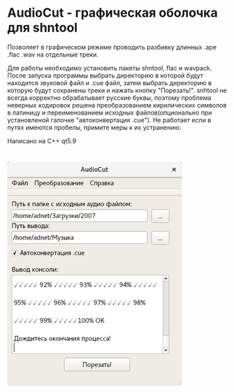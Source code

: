 # AudioCut - графическая оболочка для shntool
Позволяет в графическом режиме проводить разбивку длинных .ape .flac .wav на отдельные треки.

Для работы необходимо установить пакеты shntool, flac и wavpack. После запуска программы выбрать директорию в которой будут находится звуковой файл и .cue файл, затем выбрать директорию в которую будут сохранены треки и нажать кнопку "Порезать!". snhtool не всегда корректно обрабатывает русские буквы, поэтому проблема неверных кодировок решена преобразованием кирилических символов в латиницу и переименованием исходных файлов(опционально при установленой галочке "автоконвертация .cue"). Не работает если в путях имеются пробелы, примите меры к их устранению.

Написано на С++ qt5.9
#
![Окно программы](https://github.com/25RUS/img/blob/master/face.png)

